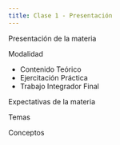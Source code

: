 ```yaml
---
title: Clase 1 - Presentación
---
```


Presentación de la materia

Modalidad
- Contenido Teórico
- Ejercitación Práctica
- Trabajo Integrador Final

Expectativas de la materia

Temas

Conceptos 